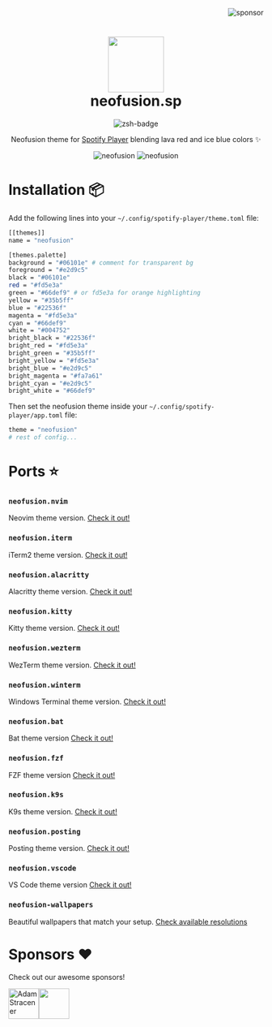 <p align="right">
  <img src="https://img.shields.io/badge/sponsor-30363D?style=for-the-badge&logo=GitHub-Sponsors&logoColor=#EA4AAA" alt="sponsor" />
</p>

<div align="center">
    <h1>
        <img src="https://i.ibb.co/NymVqP1/logo.jpg" width="110" />
        <br />neofusion.sp
    </h1>
</div>

<p align="center">
    <img src="https://img.shields.io/badge/spotify%20player-terminal-black.svg?style=for-the-badge&logo=spotify&labelColor=1f425f" alt="zsh-badge" />
</p>

<p align="center">
    Neofusion theme for <a href="https://github.com/aome510/spotify-player" target="_blank">Spotify Player</a> blending lava red and ice blue colors ✨
</p>

<p align="center">
    <img src="https://i.ibb.co/mGwYhQY/neofusion-sp-blue.png" alt="neofusion" />
    <img src="https://i.ibb.co/z7QLg1M/neofusion-sp-orange.png" alt="neofusion" />
</p>

# Installation 📦

Add the following lines into your `~/.config/spotify-player/theme.toml` file:

```bash
[[themes]]
name = "neofusion"

[themes.palette]
background = "#06101e" # comment for transparent bg
foreground = "#e2d9c5"
black = "#06101e"
red = "#fd5e3a"
green = "#66def9" # or fd5e3a for orange highlighting
yellow = "#35b5ff"
blue = "#22536f"
magenta = "#fd5e3a"
cyan = "#66def9"
white = "#004752"
bright_black = "#22536f"
bright_red = "#fd5e3a"
bright_green = "#35b5ff"
bright_yellow = "#fd5e3a"
bright_blue = "#e2d9c5"
bright_magenta = "#fa7a61"
bright_cyan = "#e2d9c5"
bright_white = "#66def9"
```

Then set the neofusion theme inside your `~/.config/spotify-player/app.toml` file:
```bash
theme = "neofusion"
# rest of config...
```

# Ports ⭐

### `neofusion.nvim`

Neovim theme version. [Check it out!](https://github.com/diegoulloao/neofusion.nvim)

### `neofusion.iterm`

iTerm2 theme version. [Check it out!](https://github.com/diegoulloao/neofusion.iterm)

### `neofusion.alacritty`

Alacritty theme version. [Check it out!](https://github.com/diegoulloao/neofusion.alacritty)

### `neofusion.kitty`

Kitty theme version. [Check it out!](https://github.com/diegoulloao/neofusion.kitty)

### `neofusion.wezterm`

WezTerm theme version. [Check it out!](https://github.com/diegoulloao/neofusion.wezterm)

### `neofusion.winterm`

Windows Terminal theme version. [Check it out!](https://github.com/diegoulloao/neofusion.winterm)

### `neofusion.bat`

Bat theme version [Check it out!](https://github.com/diegoulloao/neofusion.bat/)

### `neofusion.fzf`

FZF theme version [Check it out!](https://github.com/diegoulloao/neofusion.fzf/)

### `neofusion.k9s`

K9s theme version. [Check it out!](https://github.com/diegoulloao/neofusion.k9s)

### `neofusion.posting`

Posting theme version. [Check it out!](https://github.com/diegoulloao/neofusion.posting)

### `neofusion.vscode`

VS Code theme version [Check it out!](https://github.com/diegoulloao/neofusion.vscode/)

### `neofusion-wallpapers`

Beautiful wallpapers that match your setup. [Check available resolutions](https://github.com/diegoulloao/neofusion-wallpapers?tab=readme-ov-file)

# Sponsors ❤️

Check out our awesome sponsors!

<!-- sponsors --><a href="https://github.com/NeckBeardPrince"><img src="https:&#x2F;&#x2F;avatars.githubusercontent.com&#x2F;u&#x2F;6558867?u&#x3D;9959f72a9dcdedb43cb833e79e747ae3e727629d&amp;v&#x3D;4" width="60px" alt="Adam Stracener" /></a><a href="https://github.com/drgfunk"><img src="https:&#x2F;&#x2F;avatars.githubusercontent.com&#x2F;u&#x2F;130787?u&#x3D;74403d72dc5ac5641e40e3a6bbeaa5f55d1d0229&amp;v&#x3D;4" width="60px" alt="" /></a><!-- sponsors -->
